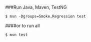 ###Run Java, Maven, TestNG 
```
$ mvn -Dgroups=Smoke,Regression test
```
####or to run all 
```
$ mvn test 
```